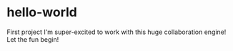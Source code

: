 # hello-world
First project
I'm super-excited to work with this huge collaboration engine! Let the fun begin!

